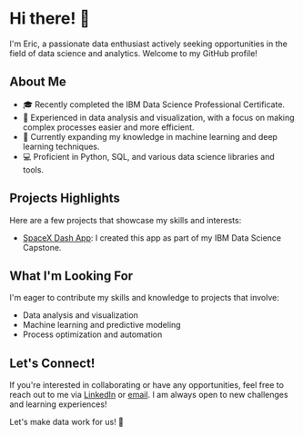 # Hi there! 👋

I'm Eric, a passionate data enthusiast actively seeking opportunities in the field of data science and analytics. Welcome to my GitHub profile!

## About Me
- 🎓 Recently completed the IBM Data Science Professional Certificate.
- 💼 Experienced in data analysis and visualization, with a focus on making complex processes easier and more efficient.
- 🌱 Currently expanding my knowledge in machine learning and deep learning techniques.
- 💻 Proficient in Python, SQL, and various data science libraries and tools.

## Projects Highlights
Here are a few projects that showcase my skills and interests:

- <a href="http://spencerej7.pythonanywhere.com">SpaceX Dash App</a>: I created this app as part of my IBM Data Science Capstone.

## What I'm Looking For
I'm eager to contribute my skills and knowledge to projects that involve:
- Data analysis and visualization
- Machine learning and predictive modeling
- Process optimization and automation

## Let's Connect!
If you're interested in collaborating or have any opportunities, feel free to reach out to me via [LinkedIn](https://www.linkedin.com/in/spencerej7/) or [email](mailto:spencerej7@gmail.com). I am always open to new challenges and learning experiences!

Let's make data work for us! 🚀
